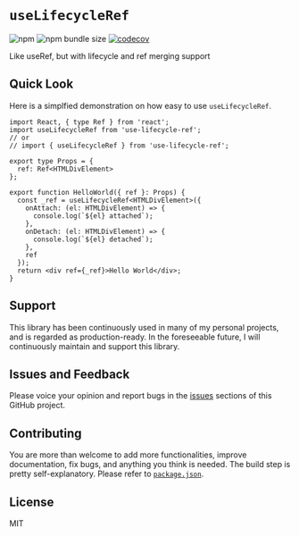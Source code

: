 # `useLifecycleRef`

![npm](https://img.shields.io/npm/v/use-lifecycle-ref)
![npm bundle size](https://img.shields.io/bundlephobia/minzip/use-lifecycle-ref)
[![codecov](https://codecov.io/gh/billykwok/use-lifecycle-ref/branch/main/graph/badge.svg?token=I73J70MS2V)](https://codecov.io/gh/billykwok/use-lifecycle-ref)

Like useRef, but with lifecycle and ref merging support

## Quick Look

Here is a simplfied demonstration on how easy to use `useLifecycleRef`.

```tsx
import React, { type Ref } from 'react';
import useLifecycleRef from 'use-lifecycle-ref';
// or
// import { useLifecycleRef } from 'use-lifecycle-ref';

export type Props = {
  ref: Ref<HTMLDivElement>
};

export function HelloWorld({ ref }: Props) {
  const _ref = useLifecycleRef<HTMLDivElement>({
    onAttach: (el: HTMLDivElement) => {
      console.log(`${el} attached`);
    },
    onDetach: (el: HTMLDivElement) => {
      console.log(`${el} detached`);
    },
    ref
  });
  return <div ref={_ref}>Hello World</div>;
}
```

## Support

This library has been continuously used in many of my personal projects, and is regarded as production-ready. In the foreseeable future, I will continuously maintain and support this library.

## Issues and Feedback

Please voice your opinion and report bugs in the [issues](https://github.com/billykwok/use-lifecycle-ref/issues) sections of this GitHub project.

## Contributing

You are more than welcome to add more functionalities, improve documentation, fix bugs, and anything you think is needed. The build step is pretty self-explanatory. Please refer to [`package.json`](https://github.com/billykwok/use-lifecycle-ref/blob/main/package.json).

## License

MIT
